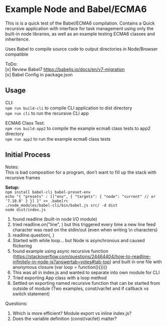 # Example Node and Babel/ECMA6
This is is a quick test of the Babel/ECMA6 compilation.
Contains a Quick recursive application with interface for task management using only the built-in node libraries, as well
as an example testing ECMA6 classes and inheritence.

Uses Babel to compile source code to output directories in Node/Browser compatible

ToDo:  
[x] Review Babel7 https://babeljs.io/docs/en/v7-migration  
[x] Babel Config in package.json

## Usage

CLI:  
`npm run build-cli` to compile CLI application to dist directory  
`npm run cli` to run the recursive CLI app  

ECMA6 Class Test:  
`npm run build-app2` to compile the example ecma6 class tests to app2 directory  
`npm run app2` to run the example ecma6 class tests  


## Initial Process

Notes:  
This is bad composition for a program, don't want to fill up the stack with recursive frames  

**Setup:**  
``npm install babel-cli babel-preset-env``  
``echo "{ "presets" : [["env", {
            "targets": {
                "node": "current" // or '7.10.0'
            }
          }]
        }" >> .babelrc``  
``./node_modules/babel-cli/bin/babel.js src/ -d dist``  
``node dist/index.js``  

1) found readline (built-in node I/O module)  
2) tried readline.on("line", <callback>) but this triggered every time a new line
feed character was read on the stdin/out (even when writing \n characters)  
3) readline.question(<prompt>, <callback>)  
4) Started with while loop... but Node is asynchronous and caused flickering  
5) found example using async recursive function (https://stackoverflow.com/questions/24464404/how-to-readline-infinitely-in-node-js?answertab=votes#tab-top)
and built in one file with anonymous closure (var loop = function(){})()  
6) This was all in index.js and wanted to separate into own module for CLI  
7) Tried exporting App class with a loop method  
8) Settled on exporting named recursive function that can be started from outside
of module (Two examples, const/var/let and if callback vs switch statement)  

Questions:  
1) Which is more efficient? Module export vs inline index.js?  
2) Does the variable definition (const/var/let) matter?
